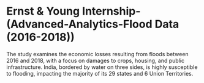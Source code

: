 # Ernst & Young Internship-(Advanced-Analytics-Flood Data (2016-2018))
The study examines the economic losses resulting from floods between 2016 and 2018, with a focus on damages to crops, housing, and public infrastructure. India, bordered by water on three sides, is highly susceptible to flooding, impacting the majority of its 29 states and 6 Union Territories.
